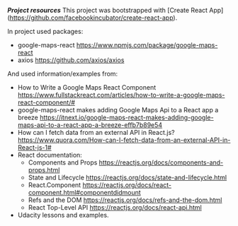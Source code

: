 

  ***Project resources***
This project was bootstrapped with [Create React App] (https://github.com/facebookincubator/create-react-app).

In project used packages:
  - google-maps-react
      https://www.npmjs.com/package/google-maps-react
  - axios
      https://github.com/axios/axios

And used information/examples from:
  - How to Write a Google Maps React Component
      https://www.fullstackreact.com/articles/how-to-write-a-google-maps-react-component/#
  - google-maps-react makes adding Google Maps Api to a React app a breeze
      https://itnext.io/google-maps-react-makes-adding-google-maps-api-to-a-react-app-a-breeze-effb7b89e54
  - How can I fetch data from an external API in React.js?
      https://www.quora.com/How-can-I-fetch-data-from-an-external-API-in-React-js-1#
  - React documentation:
    - Components and Props
        https://reactjs.org/docs/components-and-props.html
    - State and Lifecycle
        https://reactjs.org/docs/state-and-lifecycle.html
    - React.Component
        https://reactjs.org/docs/react-component.html#componentdidmount
    - Refs and the DOM
        https://reactjs.org/docs/refs-and-the-dom.html
    - React Top-Level API
        https://reactjs.org/docs/react-api.html
  - Udacity lessons and examples.
